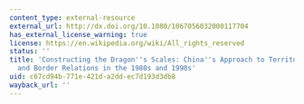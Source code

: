 ```yaml
---
content_type: external-resource
external_url: http://dx.doi.org/10.1080/1067056032000117704
has_external_license_warning: true
license: https://en.wikipedia.org/wiki/All_rights_reserved
status: ''
title: 'Constructing the Dragon''s Scales: China''s Approach to Territorial Sovereignty
  and Border Relations in the 1980s and 1990s'
uid: c67cd94b-771e-421d-a2dd-ec7d193d3db8
wayback_url: ''
---
```

